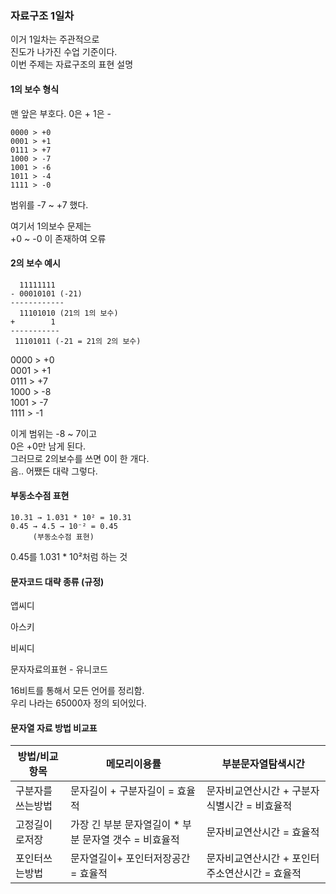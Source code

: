 ### 자료구조 1일차 

이거 1일차는 주관적으로  
진도가 나가진 수업 기준이다.  
이번 주제는 자료구조의 표현 설명  

#### 1의 보수 형식 

맨 앞은 부호다. 
0은 + 1은 -  
```
0000 > +0  
0001 > +1  
0111 > +7  
1000 > -7  
1001 > -6  
1011 > -4  
1111 > -0  
```
범위를 -7 ~ +7 했다.  
  
여기서 1의보수 문제는  
+0 ~ -0 이 존재하여 오류   

#### 2의 보수 예시 
```
  11111111 
- 00010101 (-21) 
------------ 
  11101010 (21의 1의 보수)  
+        1
-----------
 11101011 (-21 = 21의 2의 보수)
```
  
0000 > +0  
0001 > +1  
0111 > +7  
1000 > -8  
1001 > -7  
1111 > -1  
  
이게 범위는 -8 ~ 7이고  
0은 +0만 남게 된다.  
그러므로 2의보수를 쓰면 0이 한 개다.  
음.. 어쨌든 대략 그렇다.  

#### 부동소수점 표현 
```
10.31 → 1.031 * 10² = 10.31  
0.45 → 4.5 → 10⁻² = 0.45  
     (부동소수점 표현) 
```
0.45를 1.031 * 10²처럼 하는 것  

#### 문자코드 대략 종류 (규정) 

앱씨디  
  
아스키  
  
비씨디  
  
문자자료의표현 - 유니코드  
  
16비트를 통해서 모든 언어를 정리함.  
우리 나라는 65000자 정의 되어있다.  
  
#### 문자열 자료 방법 비교표 

|방법/비교항목|메모리이용률|부분문자열탐색시간|
|------|---|---|
|구분자를쓰는방법|문자길이 + 구분자길이 = 효율적|문자비교연산시간 + 구분자식별시간 = 비효율적|
|고정길이로저장|가장 긴 부분 문자열길이 * 부분 문자열 갯수 = 비효율적|문자비교연산시간 = 효율적|
|포인터쓰는방법|문자열길이+ 포인터저장공간 = 효율적|문자비교연산시간 + 포인터주소연산시간 = 효율적|
